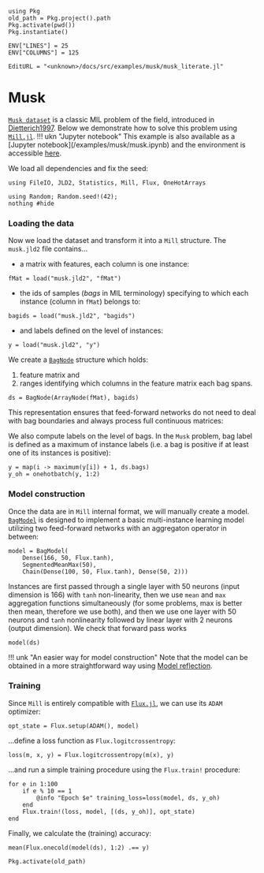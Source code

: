 ```@setup musk
using Pkg
old_path = Pkg.project().path
Pkg.activate(pwd())
Pkg.instantiate()

ENV["LINES"] = 25
ENV["COLUMNS"] = 125
```
```@meta
EditURL = "<unknown>/docs/src/examples/musk/musk_literate.jl"
```

# Musk

[`Musk dataset`](https://archive.ics.uci.edu/ml/datasets/Musk+(Version+2)) is a classic MIL problem of the field, introduced in [Dietterich1997](@cite). Below we demonstrate how to solve this problem using [`Mill.jl`](https://github.com/CTUAvastLab/Mill.jl).
!!! ukn "Jupyter notebook"
    This example is also available as a [Jupyter notebook](<unknown>/examples/musk/musk.ipynb)
    and the environment is accessible [here](https://github.com/CTUAvastLab/Mill.jl/tree/master/docs/src/examples/musk).

We load all dependencies and fix the seed:

````@example musk
using FileIO, JLD2, Statistics, Mill, Flux, OneHotArrays

using Random; Random.seed!(42);
nothing #hide
````

### Loading the data

Now we load the dataset and transform it into a `Mill` structure. The `musk.jld2` file contains...
* a matrix with features, each column is one instance:

````@example musk
fMat = load("musk.jld2", "fMat")
````

* the ids of samples (*bags* in MIL terminology) specifying to which each instance (column in `fMat`) belongs to:

````@example musk
bagids = load("musk.jld2", "bagids")
````

* and labels defined on the level of instances:

````@example musk
y = load("musk.jld2", "y")
````

We create a [`BagNode`](@ref) structure which holds:
1. feature matrix and
2. ranges identifying which columns in the feature matrix each bag spans.

````@example musk
ds = BagNode(ArrayNode(fMat), bagids)
````

This representation ensures that feed-forward networks do not need to deal with bag boundaries and always process full continuous matrices:

We also compute labels on the level of bags. In the `Musk` problem, bag label is defined as a maximum of instance labels (i.e. a bag is positive if at least one of its instances is positive):

````@example musk
y = map(i -> maximum(y[i]) + 1, ds.bags)
y_oh = onehotbatch(y, 1:2)
````

### Model construction

Once the data are in `Mill` internal format, we will manually create a model. [`BagModel`](@ref) is designed to implement a basic multi-instance learning model utilizing two feed-forward networks with an aggregaton operator in between:

````@example musk
model = BagModel(
    Dense(166, 50, Flux.tanh),
    SegmentedMeanMax(50),
    Chain(Dense(100, 50, Flux.tanh), Dense(50, 2)))
````

Instances are first passed through a single layer with 50 neurons (input dimension is 166) with `tanh` non-linearity, then we use `mean` and `max` aggregation functions simultaneously (for some problems, max is better then mean, therefore we use both), and then we use one layer with 50 neurons and `tanh` nonlinearity followed by linear layer with 2 neurons (output dimension). We check that forward pass works

````@example musk
model(ds)
````

!!! unk "An easier way for model construction"
   Note that the model can be obtained in a more straightforward way using [Model reflection](@ref).

### Training

Since `Mill` is entirely compatible with [`Flux.jl`](https://fluxml.ai), we can use its `ADAM` optimizer:

````@example musk
opt_state = Flux.setup(ADAM(), model)
````

...define a loss function as `Flux.logitcrossentropy`:

````@example musk
loss(m, x, y) = Flux.logitcrossentropy(m(x), y)
````

...and run a simple training procedure using the `Flux.train!` procedure:

````@example musk
for e in 1:100
    if e % 10 == 1
        @info "Epoch $e" training_loss=loss(model, ds, y_oh)
    end
    Flux.train!(loss, model, [(ds, y_oh)], opt_state)
end
````

Finally, we calculate the (training) accuracy:

````@example musk
mean(Flux.onecold(model(ds), 1:2) .== y)
````

```@setup musk
Pkg.activate(old_path)
```

